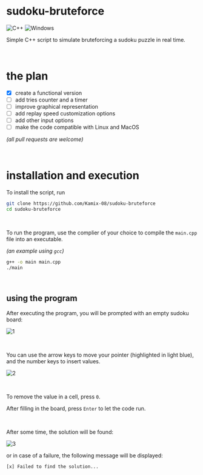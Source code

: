 # sudoku-bruteforce

![C++](https://img.shields.io/badge/C%2B%2B-00599C?style=for-the-badge&logo=c%2B%2B&logoColor=white)
![Windows](https://img.shields.io/badge/Windows-0078D6?style=for-the-badge&logo=windows&logoColor=white)

Simple C++ script to simulate bruteforcing a sudoku puzzle in real time.

<br>

# the plan

- [x] create a functional version
- [ ] add tries counter and a timer
- [ ] improve graphical representation
- [ ] add replay speed customization options
- [ ] add other input options
- [ ] make the code compatible with Linux and MacOS

_(all pull requests are welcome)_

<br>

# installation and execution

To install the script, run

```bash
git clone https://github.com/Kamix-08/sudoku-bruteforce
cd sudoku-bruteforce
```

<br>

To run the program, use the complier of your choice to compile the `main.cpp` file into an executable.

_(an example using `gcc`)_

```bash
g++ -o main main.cpp
./main
```

<br>

## using the program

After executing the program, you will be prompted with an empty sudoku board:

![1](https://github.com/user-attachments/assets/5add96c3-4f42-4fab-905a-7129bc2790ff)

<br>

You can use the arrow keys to move your pointer (highlighted in light blue), and the number keys to insert values.

![2](https://github.com/user-attachments/assets/cbe766b2-a8a8-496c-88cc-18d8213c174b)

<br>

To remove the value in a cell, press `0`.

After filling in the board, press `Enter` to let the code run.

<br>

After some time, the solution will be found:

![3](https://github.com/user-attachments/assets/a7be3dbe-b6a1-4b0c-805c-69697a33730b)

or in case of a failure, the following message will be displayed:

    [x] Failed to find the solution...
